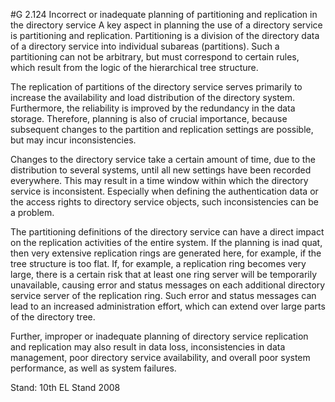 #G 2.124 Incorrect or inadequate planning of partitioning and replication in the directory service
A key aspect in planning the use of a directory service is partitioning and replication. Partitioning is a division of the directory data of a directory service into individual subareas (partitions). Such a partitioning can not be arbitrary, but must correspond to certain rules, which result from the logic of the hierarchical tree structure.

The replication of partitions of the directory service serves primarily to increase the availability and load distribution of the directory system. Furthermore, the reliability is improved by the redundancy in the data storage. Therefore, planning is also of crucial importance, because subsequent changes to the partition and replication settings are possible, but may incur inconsistencies.

Changes to the directory service take a certain amount of time, due to the distribution to several systems, until all new settings have been recorded everywhere. This may result in a time window within which the directory service is inconsistent. Especially when defining the authentication data or the access rights to directory service objects, such inconsistencies can be a problem.

The partitioning definitions of the directory service can have a direct impact on the replication activities of the entire system. If the planning is inad quat, then very extensive replication rings are generated here, for example, if the tree structure is too flat. If, for example, a replication ring becomes very large, there is a certain risk that at least one ring server will be temporarily unavailable, causing error and status messages on each additional directory service server of the replication ring. Such error and status messages can lead to an increased administration effort, which can extend over large parts of the directory tree.

Further, improper or inadequate planning of directory service replication and replication may also result in data loss, inconsistencies in data management, poor directory service availability, and overall poor system performance, as well as system failures.

Stand: 10th EL Stand 2008



